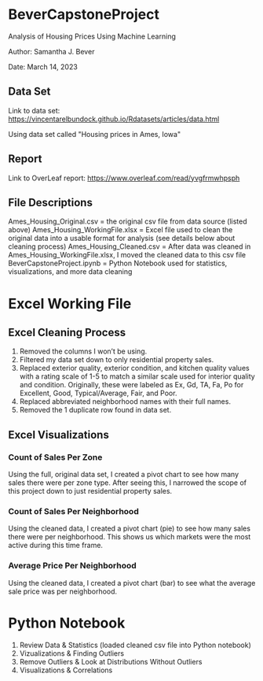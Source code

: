 # BeverCapstoneProject
Analysis of Housing Prices Using Machine Learning

Author: Samantha J. Bever

Date: March 14, 2023


## Data Set
Link to data set: https://vincentarelbundock.github.io/Rdatasets/articles/data.html

Using data set called "Housing prices in Ames, Iowa"

## Report
Link to OverLeaf report: https://www.overleaf.com/read/yvgfrmwhpsph

## File Descriptions
Ames_Housing_Original.csv = the original csv file from data source (listed above)
Ames_Housing_WorkingFile.xlsx = Excel file used to clean the original data into a usable format for analysis (see details below about cleaning process)
Ames_Housing_Cleaned.csv = After data was cleaned in Ames_Housing_WorkingFile.xlsx, I moved the cleaned data to this csv file
BeverCapstoneProject.ipynb = Python Notebook used for statistics, visualizations, and more data cleaning

# Excel Working File
## Excel Cleaning Process
1.	Removed the columns I won’t be using.
2.	Filtered my data set down to only residential property sales.
3.	Replaced exterior quality, exterior condition, and kitchen quality values with a rating scale of 1-5 to match a similar scale used for interior quality and condition. Originally, these were labeled as Ex, Gd, TA, Fa, Po for Excellent, Good, Typical/Average, Fair, and Poor.
4.	Replaced abbreviated neighborhood names with their full names.
5.	Removed the 1 duplicate row found in data set.

## Excel Visualizations
### Count of Sales Per Zone
Using the full, original data set, I created a pivot chart to see how many sales there were per zone type. After seeing this, I narrowed the scope of this project down to just residential property sales.

### Count of Sales Per Neighborhood
Using the cleaned data, I created a pivot chart (pie) to see how many sales there were per neighborhood. This shows us which markets were the most active during this time frame.

### Average Price Per Neighborhood
Using the cleaned data, I created a pivot chart (bar) to see what the average sale price was per neighborhood.

# Python Notebook
1. Review Data & Statistics (loaded cleaned csv file into Python notebook)
2. Vizualizations & Finding Outliers
3. Remove Outliers & Look at Distributions Without Outliers
4. Visualizations & Correlations




